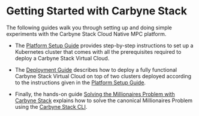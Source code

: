 # Getting Started with Carbyne Stack

The following guides walk you through setting up and doing simple experiments
with the Carbyne Stack Cloud Native MPC platform.

- The [Platform Setup Guide](platform-setup.md) provides step-by-step
  instructions to set up a Kubernetes cluster that comes with all the
  prerequisites required to deploy a Carbyne Stack Virtual Cloud.

- The [Deployment Guide](deployment.md) describes how to deploy a fully
  functional Carbyne Stack Virtual Cloud on top of two clusters deployed
  according to the instructions given in the
  [Platform Setup Guide](platform-setup.md).

- Finally, the hands-on guide
  [Solving the Millionaires Problem with Carbyne Stack](millionaires.md)
  explains how to solve the canonical Millionaires Problem using the
  [Carbyne Stack CLI](https://github.com/carbynestack/cli).
